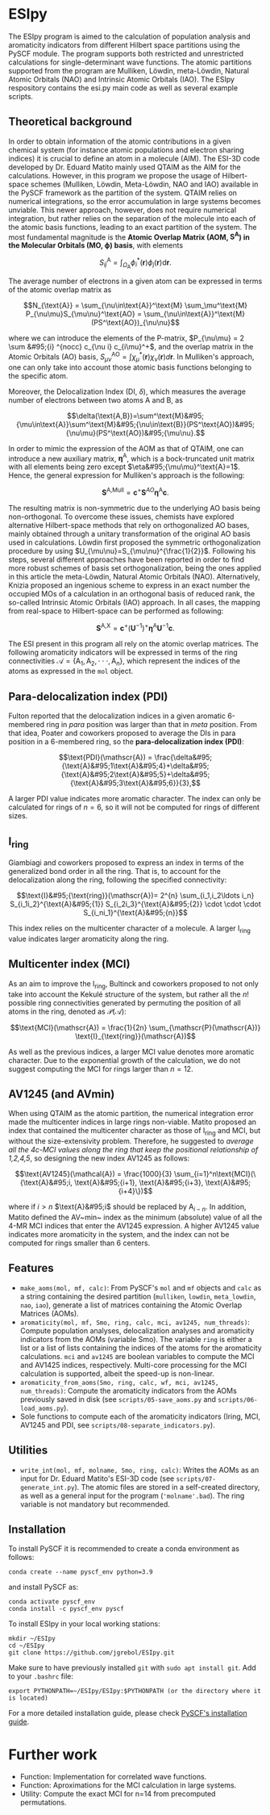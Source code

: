 # ESIpy
The ESIpy program is aimed to the calculation of population analysis and aromaticity indicators from different Hilbert space partitions using the PySCF module. The program supports both restricted and unrestricted calculations for single-determinant wave functions. The atomic partitions supported from the program are Mulliken, Löwdin, meta-Löwdin, Natural Atomic Orbitals (NAO) and Intrinsic Atomic Orbitals (IAO). The ESIpy respository contains the esi.py main code as well as several example scripts. 

## Theoretical background

In order to obtain information of the atomic contributions in a given chemical system (for instance atomic populations and electron sharing indices) it is crucial to define an atom in a molecule (AIM). The ESI-3D code developed by Dr. Eduard Matito mainly used QTAIM as the AIM for the calculations. However, in this program we propose the usage of Hilbert-space schemes (Mulliken, Löwdin, Meta-Löwdin, NAO and IAO) available in the PySCF framework as the partition of the system. QTAIM relies on numerical integrations, so the error accumulation in large systems becomes unviable. This newer approach, however,  does not require numerical integration, but rather relies on the separation of the molecule into each of the atomic basis functions, leading to an exact partition of the system. The most fundamental magnitude is the **Atomic Overlap Matrix (AOM, $\boldsymbol{S}^{\text{A}}$) in the Molecular Orbitals (MO, $\boldsymbol{\phi}$) basis**, with elements

$$S_{ij}^\text{A}=\int_{\Omega_\text{A}}\phi_i^*(\textbf{r})\phi_j(\textbf{r})\text{d}\textbf{r}.$$

The average number of electrons in a given atom can be expressed in terms of the atomic overlap matrix as

$$N_{\text{A}} = \sum_{\nu\in\text{A}}^\text{M} \sum_\mu^\text{M} P_{\nu\mu}S_{\mu\nu}^\text{AO} = \sum_{\nu\in\text{A}}^\text{M} (PS^\text{AO})_{\nu\nu}$$

where we can introduce the elements of the P-matrix, $P_{\nu\mu} = 2 \sum &#95;{i} ^{nocc} c_{\nu i} c_{i\mu}^+$, and the overlap matrix in the Atomic Orbitals (AO) basis, $S_{\mu\nu}^\text{AO}=\int\chi_\mu^{*}(\textbf{r}){\chi_\nu}(\textbf{r})d\textbf{r}$. In Mulliken's approach, one can only take into account those atomic basis functions belonging to the specific atom.

Moreover, the Delocalization Index (DI, $\delta$), which measures the average number of electrons between two atoms A and B, as

$$\delta(\text{A,B})=\sum^\text{M}&#95;{\mu\in\text{A}}\sum^\text{M}&#95;{\nu\in\text{B}}(PS^\text{AO})&#95;{\nu\mu}(PS^\text{AO})&#95;{\mu\nu}.$$

In order to mimic the expression of the AOM as that of QTAIM, one can introduce a new auxiliary matrix, $\boldsymbol{\eta}^{\text{A}}$, which is a bock-truncated unit matrix with all elements being zero except $\eta&#95;{\mu\mu}^\text{A}=1$. Hence, the general expression for Mulliken's approach is the following:

$$\boldsymbol{S}^\text{A,Mull}=\boldsymbol{c}^{+}\boldsymbol{S}^{AO}\boldsymbol{\eta}^\text{A}\boldsymbol{c}.$$

The resulting matrix is non-symmetric due to the underlying AO basis being non-orthogonal. To overcome these issues, chemists have explored alternative Hilbert-space methods that rely on orthogonalized AO bases, mainly obtained through a unitary transformation of the original AO basis used in calculations. Löwdin first proposed the symmetric orthogonalization procedure by using $U_{\mu\nu}=S_{\mu\nu}^{\frac{1}{2}}$. Following his steps, several different approaches have been reported in order to find more robust schemes of basis set orthogonalization, being the ones applied in this article the meta-Löwdin, Natural Atomic Orbitals (NAO). Alternatively, Knizia proposed an ingenious scheme to express in an exact number the occupied MOs of a calculation in an orthogonal basis of reduced rank, the so-called Intrinsic Atomic Orbitals (IAO) approach. In all cases, the mapping from real-space to Hilbert-space can be performed as following:

$$\boldsymbol{S}^\text{A,X}=\boldsymbol{c}^{+}({\boldsymbol{U}}^{-1})^{+}\boldsymbol{\eta}^\text{A}\boldsymbol{U}^{-1}\boldsymbol{c}.$$

The ESI present in this program all rely on the atomic overlap matrices. The following aromaticity indicators will be expressed in terms of the ring connectivities $\mathscr{A}=\{\text{A}_1, \text{A}_2, \cdot\cdot\cdot, \text{A}_n\}$, which represent the indices of the atoms as expressed in the `mol` object.

## Para-delocalization index (PDI)

Fulton reported that the delocalization indices in a given aromatic 6-membered ring in _para_ position was larger than that in _meta_ position. From that idea, Poater and coworkers proposed to average the DIs in para position in a 6-membered ring, so the **para-delocalization index (PDI)**:

$$\text{PDI}(\mathscr{A}) = \frac{\delta&#95;{\text{A}&#95;1\text{A}&#95;4}+\delta&#95;{\text{A}&#95;2\text{A}&#95;5}+\delta&#95;{\text{A}&#95;3\text{A}&#95;6}}{3},$$

A larger PDI value indicates more aromatic character. The index can only be calculated for rings of $n=6$, so it will not be computed for rings of different sizes.

## I<sub>ring</sub>
Giambiagi and coworkers proposed to express an index in terms of the generalized bond order in all the ring. That is, to account for the delocalization along the ring, following the specified connectivity:

$$\text{I}&#95;{\text{ring}}(\mathscr{A})= 2^{n} \sum_{i_1,i_2\ldots i_n} S_{i_1i_2}^{\text{A}&#95;{1}} S_{i_2i_3}^{\text{A}&#95;{2}} \cdot \cdot \cdot S_{i_ni_1}^{\text{A}&#95;{n}}$$

This index relies on the multicenter character of a molecule. A larger I<sub>ring</sub> value indicates larger aromaticity along the ring.

## Multicenter index (MCI)

As an aim to improve the I<sub>ring</sub>, Bultinck and coworkers proposed to not only take into account the Kekulé structure of the system, but rather all the $n!$ possible ring connectivities generated by permuting the position of all atoms in the ring, denoted as $\mathscr{P}(\mathscr{A})$:

$$\text{MCI}(\mathscr{A}) = \frac{1}{2n} \sum_{\mathscr{P}(\mathscr{A})} \text{I}_{\text{ring}}(\mathscr{A})$$

As well as the previous indices, a larger MCI value denotes more aromatic character. Due to the exponential growth of the calculation, we do not suggest computing the MCI for rings larger than $n=12$.

## AV1245 (and AVmin)

When using QTAIM as the atomic partition, the numerical integration error made the multicenter indices in large rings non-viable. Matito proposed an index that contained the multicenter character as those of I<sub>ring</sub> and MCI, but without the size-extensivity problem. Therefore, he suggested to *average all the 4c-MCI values along the ring that keep the positional relationship of 1,2,4,5*, so designing the new index AV1245 as follows:

$$\text{AV1245}(\mathcal{A}) = \frac{1000}{3} \sum_{i=1}^n\text{MCI}(\{\text{A}&#95;i, \text{A}&#95;{i+1}, \text{A}&#95;{i+3}, \text{A}&#95;{i+4}\})$$

where if $i>n$ $\text{A}&#95;i$ should be replaced by $\text{A}_{i-n}$. In addition, Matito defined the AV~min~ index as the minimum (absolute) value of all the 4-MR MCI indices that enter the AV1245 expression. A higher AV1245 value indicates more aromaticity in the system, and the index can not be computed for rings smaller than 6 centers.

## Features
- ``make_aoms(mol, mf, calc)``: From PySCF's `mol` and `mf` objects and `calc` as a string containing the desired partition (`mulliken`, `lowdin`, `meta_lowdin`, `nao`, `iao`), generate a list of matrices containing the Atomic Overlap Matrices (AOMs).
- `aromaticity(mol, mf, Smo, ring, calc, mci, av1245, num_threads)`: Compute population analyses, delocalization analyses and aromaticity indicators from the AOMs (variable Smo). The variable `ring` is either a list or a list of lists containing the indices of the atoms for the aromaticity calculations. `mci` and `av1245` are boolean variables to compute the MCI and AV1425 indices, respectively. Multi-core processing for the MCI calculation is supported, albeit the speed-up is non-linear.
- `aromaticity_from_aoms(Smo, ring, calc, wf, mci, av1245, num_threads)`: Compute the aromaticity indicators from the AOMs previously saved in disk (see `scripts/05-save_aoms.py` and `scripts/06-load_aoms.py`).
- Sole functions to compute each of the aromaticity indicators (Iring, MCI, AV1245 and PDI, see `scripts/08-separate_indicators.py`).

## Utilities
- `write_int(mol, mf, molname, Smo, ring, calc)`: Writes the AOMs as an input for Dr. Eduard Matito's ESI-3D code (see `scripts/07-generate_int.py`). The atomic files are stored in a self-created directory, as well as a general input for the program (`'molname'.bad`). The ring variable is not mandatory but recommended.

## Installation
To install PySCF it is recommended to create a conda environment as follows:
```
conda create --name pyscf_env python=3.9
```
and install PySCF as:
```
conda activate pyscf_env
conda install -c pyscf_env pyscf
```
To install ESIpy in your local working stations:
```
mkdir ~/ESIpy
cd ~/ESIpy
git clone https://github.com/jgrebol/ESIpy.git
```
Make sure to have previously installed `git` with `sudo apt install git`. Add to your ```.bashrc``` file:
```
export PYTHONPATH=~/ESIpy/ESIpy:$PYTHONPATH (or the directory where it is located)
```
For a more detailed installation guide, please check [PySCF's installation guide](https://pyscf.org/install.html).

# Further work
- Function: Implementation for correlated wave functions.
- Function: Aproximations for the MCI calculation in large systems.
- Utility: Compute the exact MCI for n=14 from precomputed permutations.
